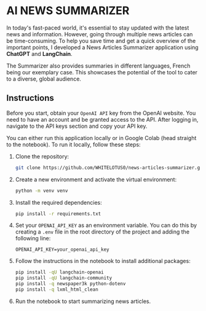 # AI NEWS SUMMARIZER

In today's fast-paced world, it's essential to stay updated with the latest news and information. However, going through multiple news articles can be time-consuming. To help you save time and get a quick overview of the important points, I developed a News Articles Summarizer application using **ChatGPT** and **LangChain**.

The Summarizer also provides summaries in different languages, French being our exemplary case. This showcases the potential of the tool to cater to a diverse, global audience.

## Instructions

Before you start, obtain your `OpenAI API` key from the OpenAI website. You need to have an account and be granted access to the API. After logging in, navigate to the API keys section and copy your API key.

You can either run this application locally or in Google Colab (head straight to the notebook). To run it locally, follow these steps:

1. Clone the repository:
    ```bash
    git clone https://github.com/WHITELOTUS0/news-articles-summarizer.git
    ```

2. Create a new environment and activate the virtual environment:
    ```bash
    python -m venv venv
    ```

3. Install the required dependencies:
    ```bash
    pip install -r requirements.txt
    ```

4. Set your `OPENAI_API_KEY` as an environment variable. You can do this by creating a `.env` file in the root directory of the project and adding the following line:
    ```env
    OPENAI_API_KEY=your_openai_api_key
    ```

5. Follow the instructions in the notebook to install additional packages:
    ```bash
    pip install -qU langchain-openai
    pip install -qU langchain-community
    pip install -q newspaper3k python-dotenv
    pip install -q lxml_html_clean
    ```

6. Run the notebook to start summarizing news articles.